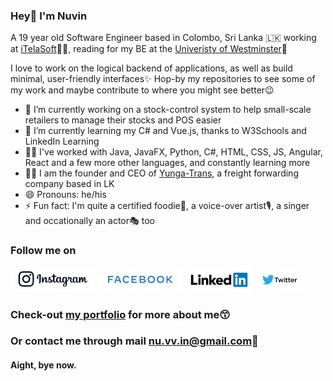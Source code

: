 ### Hey👋 I'm Nuvin

A 19 year old Software Engineer based in Colombo, Sri Lanka 🇱🇰 working at [iTelaSoft](https://www.itelasoft.com.au/)👨‍💻, reading for my BE at the [Univeristy of Westminster](https://www.westminster.ac.uk/)📜

I love to work on the logical backend of applications, as well as build minimal, user-friendly interfaces✨ Hop-by my repositories to see some of my work and maybe contribute to where you might see better😉

- 🔭 I’m currently working on a stock-control system to help small-scale retailers to manage their stocks and POS easier
- 🌱 I’m currently learning my C# and Vue.js, thanks to W3Schools and LinkedIn Learning
- 🧑‍💻 I've worked with Java, JavaFX, Python, C#, HTML, CSS, JS, Angular, React and a few more other languages, and constantly learning more
- 👨‍💼 I am the founder and CEO of [Yunga-Trans](https://yungatrans.com), a freight forwarding company based in LK
- 😄 Pronouns: he/his
- ⚡ Fun fact: I'm quite a certified foodie🤤, a voice-over artist🎙️, a singer and occationally an actor🎭 too

### Follow me on
[![Instagram](https://github.com/nuvinga/nuvinga/blob/f827de7f7974c6e5219296f7672a32878b112f08/small-instagram.jpg)](https://instagram.com/nuvin.ga)
[![Facebook](https://github.com/nuvinga/nuvinga/blob/f827de7f7974c6e5219296f7672a32878b112f08/facebook.jpg)](https://www.facebook.com/nuvin.godakandaarachchi/)
[![LinkedIn](https://github.com/nuvinga/nuvinga/blob/302e55358478d136bfcc3ac4c33b14b410c84abb/smaller-linkedin.png)](https://gitpod.io/#https://github.com/badges/shields)
[![Twitter](https://github.com/nuvinga/nuvinga/blob/c067fb8204634bcf74b6fd5ba8b24562e3371d97/smaller-twitter.png)](https://twitter.com/ArachchiNuvin)

### Check-out [my portfolio](https://nuvinga.github.io) for more about me😙

### Or contact me through mail [nu.vv.in@gmail.com](mailto:nu.vv.in@gmail.com)📧

#### Aight, bye now.

